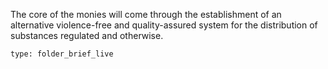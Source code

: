 The core of the monies will come through the establishment of an alternative violence-free and quality-assured system for the distribution of substances regulated and otherwise.
 
```ccard
type: folder_brief_live
```
 
